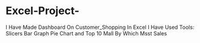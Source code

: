 # Excel-Project-
I Have Made Dashboard On Customer_Shopping In Excel 
I Have Used Tools: Slicers Bar Graph Pie Chart and Top 10 Mall By Which Msst Sales
